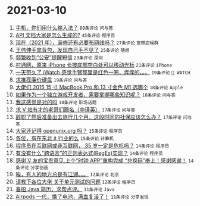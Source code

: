 # 2021-03-10

1. [手机，你们用什么输入法？](https://www.v2ex.com/t/760180) `80条评论` `问与答`
1. [API 文档大家是怎么生成的?](https://www.v2ex.com/t/760196) `45条评论` `程序员`
1. [现在（2021 年），装修还有必要布网线吗？](https://www.v2ex.com/t/760228) `27条评论` `宽带症候群`
1. [王伟伸手拿背包，发现自己手不见了](https://www.v2ex.com/t/760173) `25条评论` `随想`
1. [频繁收到“公安”提醒短信](https://www.v2ex.com/t/760278) `23条评论` `深圳`
1. [村通网，原来 iPhone 长按底部空白处可以移动光标](https://www.v2ex.com/t/760275) `21条评论` `iPhone`
1. [一天带久了 iWatch 感觉手臂那里是红色一圈，痒痒的。。。](https://www.v2ex.com/t/760286) `19条评论` ` WATCH`
1. [求推荐廉价键盘](https://www.v2ex.com/t/760189) `19条评论` `问与答`
1. [大佬们 2015 15 寸 MacBook Pro 和 13 寸金色 M1 选哪个](https://www.v2ex.com/t/760220) `18条评论` `Apple`
1. [如果作为一个独立游戏开发者，需要掌握哪些知识呢？](https://www.v2ex.com/t/760187) `18条评论` `问与答`
1. [我这感觉是对的吗](https://www.v2ex.com/t/760176) `18条评论` `职场话题`
1. [求 V 站有才的老哥们赐名（中译英）](https://www.v2ex.com/t/760207) `17条评论` `问与答`
1. [辞职了然后准备出去旅行几个月，这段时间的社保应该怎么办？](https://www.v2ex.com/t/760188) `17条评论` `问与答`
1. [大家还记得 openunix.org 吗？](https://www.v2ex.com/t/760193) `15条评论` `程序员`
1. [各位，有在东北 it 行业的么](https://www.v2ex.com/t/760177) `15条评论` `计算机`
1. [程序员在互联网或非互联网， 35 岁一定是危机吗？](https://www.v2ex.com/t/760257) `14条评论` `程序员`
1. [有没有什么“跨语言”的正则表达式(RegEx)实现？](https://www.v2ex.com/t/760209) `14条评论` `程序员`
1. [感谢 V 友的宝贵意见,上个“时钟 APP”重构完成,“兑换码”奉上！感谢感谢！](https://www.v2ex.com/t/760205) `14条评论` `分享创造`
1. [唉，有人的地方总是有江湖。。。](https://www.v2ex.com/t/760262) `12条评论` `北京`
1. [请教下各位大佬 关于单元测试的问题](https://www.v2ex.com/t/760225) `12条评论` `程序员`
1. [春招 Java 简历，求帮点评。](https://www.v2ex.com/t/760285) `11条评论` `Java`
1. [Airpods 一代，换了电池，满血复活了！](https://www.v2ex.com/t/760218) `11条评论` `分享发现`
